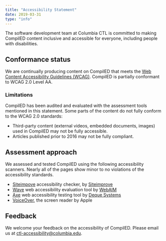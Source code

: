 ```yaml
---
title: "Accessibility Statement"
date: 2019-03-31
type: "info"
---
```

The software development team at Columbia CTL is committed to making CompilED
content inclusive and accessible for everyone, including people with
disabilities.

## Conformance status

We are continually producing content on CompilED that meets the
[Web Content Accessibility Guidelines (WCAG)](https://www.w3.org/WAI/standards-guidelines/wcag/).
CompilED is partially conformant to WCAG 2.0 Level AA.

### Limitations

CompilED has been audited and evaluated with the assessment tools mentioned in
this statement. Some parts of the content do not fully conform to the WCAG 2.0
standards:

* Third-party content (external videos, embedded documents, images) used in
CompilED may not be fully accessible.
* Articles published prior to 2016 may not be fully compliant.

## Assessment approach

We assessed and tested CompilED using the following accessibility scanners.
Nearly all of the pages show minor to no violations of the accessibility standards.

* [Siteimpove](https://chrome.google.com/webstore/detail/siteimprove-accessibility/efcfolpjihicnikpmhnmphjhhpiclljc)
accessibility checker, by [Siteimprove](https://siteimprove.com)
* [Wave](https://wave.webaim.org/extension/) web accessibility evaluation tool
by [WebAIM](https://webaim.org/)
* [Axe](https://www.deque.com/axe/) web accessibility testing tool by 
[Deque Systems](https://www.deque.com)
* [VoiceOver](https://www.apple.com/accessibility/mac/vision/), the screen
reader by Apple

## Feedback

We welcome your feedback on the accessibility of CompilED. Please email us at
<a href="mailto:ctl-accessibility@columbia.edu">ctl-accessibility@columbia.edu</a>.